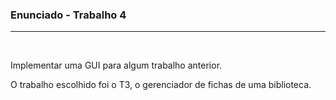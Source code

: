 ### Enunciado - Trabalho 4

<hr>
<br>

Implementar uma GUI para algum trabalho anterior.

O trabalho escolhido foi o T3, o gerenciador de fichas de uma biblioteca.
